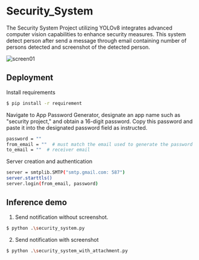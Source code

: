 
# Security_System

The Security System Project utilizing YOLOv8 integrates advanced computer vision capabilities to enhance security measures. This system detect person after send a message through email containing number of persons detected and screenshot of the detected person.

![screen01](https://github.com/user-attachments/assets/77899e8d-84b4-4171-b6cd-c08b55ae12e5)

## Deployment

Install requirements
```bash
$ pip install -r requirement
```
Navigate to App Password Generator, designate an app name such as "security project," and obtain a 16-digit password. Copy this password and paste it into the designated password field as instructed.

```bash
password = ""
from_email = ""  # must match the email used to generate the password
to_email = ""  # receiver email
```
Server creation and authentication

```bash
server = smtplib.SMTP("smtp.gmail.com: 587")
server.starttls()
server.login(from_email, password)
```


## Inference demo

1. Send notification without screenshot.

```bash
$ python .\security_system.py
```


2. Send notification with screenshot
```bash
$ python .\security_system_with_attachment.py
```
